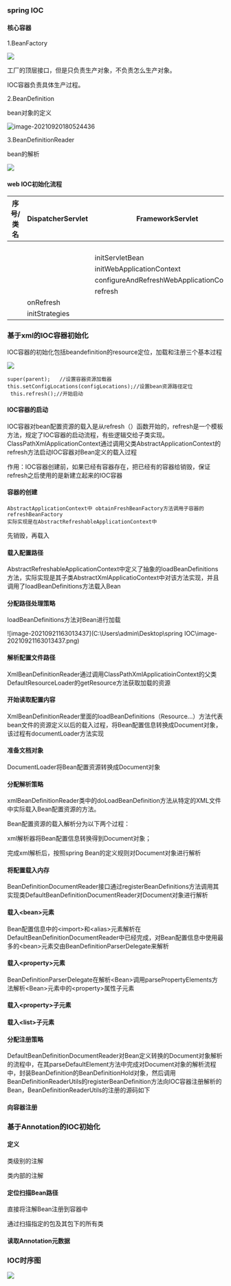 ### spring IOC



#### 核心容器

1.BeanFactory

![](https://raw.githubusercontent.com/yorkiiz/picture/master/20210920174740.png)

工厂的顶层接口，但是只负责生产对象，不负责怎么生产对象。

IOC容器负责具体生产过程。



2.BeanDefinition

bean对象的定义

![image-20210920180524436](C:\Users\admin\AppData\Roaming\Typora\typora-user-images\image-20210920180524436.png)

3.BeanDefinitionReader

bean的解析

![](https://raw.githubusercontent.com/yorkiiz/picture/master/20210920182031.png)





#### web IOC初始化流程

| 序号/类名 | DispatcherServlet | FrameworkServlet                         | HttpServletBean | HttpServlet |
| --------- | ----------------- | ---------------------------------------- | --------------- | ----------- |
|           |                   |                                          | init            |             |
|           |                   | initServletBean                          |                 |             |
|           |                   | initWebApplicationContext                |                 |             |
|           |                   | configureAndRefreshWebApplicationContext |                 |             |
|           |                   | refresh                                  |                 |             |
|           | onRefresh         |                                          |                 |             |
|           | initStrategies    |                                          |                 |             |





### 基于xml的IOC容器初始化

IOC容器的初始化包括beandefinition的resource定位，加载和注册三个基本过程

![](https://raw.githubusercontent.com/yorkiiz/picture/master/20210921103448.png)

```
super(parent);   //设置容器资源加载器
this.setConfigLocations(configLocations);//设置bean资源路径定位
 this.refresh();//开始启动
```





#### IOC容器的启动

IOC容器对bean配置资源的载入是从refresh（）函数开始的，refresh是一个模板方法，规定了IOC容器的启动流程，有些逻辑交给子类实现。ClassPathXmlApplicationContext通过调用父类AbstractApplicationContext的refresh方法启动IOC容器对Bean定义的载入过程



作用：IOC容器创建前，如果已经有容器存在，把已经有的容器给销毁，保证refresh之后使用的是新建立起来的IOC容器



#### 容器的创建

```
AbstractApplicationContext中 obtainFreshBeanFactory方法调用子容器的refreshBeanFactory
实际实现是在AbstractRefreshableApplicationContext中
```

先销毁，再载入



#### 载入配置路径

AbstractRefreshableApplicationContext中定义了抽象的loadBeanDefinitions方法，实际实现是其子类AbstractXmlApplicatioContext中对该方法实现，并且调用了loadBeanDefinitions方法载入Bean



#### 分配路径处理策略

loadBeanDefinitions方法对Bean进行加载

![image-20210921163013437](C:\Users\admin\Desktop\spring IOC\image-20210921163013437.png)



#### 解析配置文件路径

XmlBeanDefinitionReader通过调用ClassPathXmlApplicatioinContext的父类DefaultResourceLoader的getResource方法获取加载的资源





#### 开始读取配置内容

XmlBeanDefinitionReader里面的loadBeanDefinitions（Resource...）方法代表bean文件的资源定义以后的载入过程，将Bean配置信息转换成Document对象，该过程有documentLoader方法实现





#### 准备文档对象

DocumentLoader将Bean配置资源转换成Document对象



#### 分配解析策略

xmlBeanDefinitionReader类中的doLoadBeanDefinition方法从特定的XML文件中实际载入Bean配置资源的方法。

Bean配置资源的载入解析分为以下两个过程：

xml解析器将Bean配置信息转换得到Document对象；

完成xml解析后，按照spring Bean的定义规则对Document对象进行解析





#### 将配置载入内存

BeanDefinitionDocumentReader接口通过registerBeanDefinitions方法调用其实现类DefaultBeanDefinitionDocumentReader对Document对象进行解析



#### 载入\<bean>元素

Bean配置信息中的\<import>和\<alias>元素解析在DefaultBeanDefinitionDocumentReader中已经完成，对Bean配置信息中使用最多的\<bean>元素交由BeanDefinitionParserDelegate来解析





#### 载入\<property>元素

BeanDefinitionParserDelegate在解析\<Bean>调用parsePropertyElements方法解析\<Bean>元素中的\<property>属性子元素





#### 载入\<property>子元素





#### 载入\<list>子元素





#### 分配注册策略

DefaultBeanDefinitionDocumentReader对Bean定义转换的Document对象解析的流程中，在其parseDefaultElement方法中完成对Document对象的解析流程中，封装BeanDefinition的BeanDefinitionHold对象，然后调用BeanDefinitionReaderUtils的registerBeanDefinition方法向IOC容器注册解析的Bean，BeanDefinitionReaderUtils的注册的源码如下





#### 向容器注册







### 基于Annotation的IOC初始化



#### 定义

类级别的注解

类内部的注解



#### 定位扫描Bean路径

直接将注解Bean注册到容器中

通过扫描指定的包及其包下的所有类



#### 读取Annotation元数据





### IOC时序图

![](https://raw.githubusercontent.com/yorkiiz/picture/master/%E4%B8%80%E6%AD%A5%E4%B8%80%E6%AD%A5%E6%89%8B%E7%BB%98Spring%20IoC%E8%BF%90%E8%A1%8C%E6%97%B6%E5%BA%8F%E5%9B%BE.jpg)


